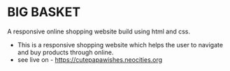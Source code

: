 # BIG BASKET
A responsive online shopping website build using html and css. 
- This is a responsive shopping website which helps the user to navigate and buy products through online.
- see live on - https://cutepapawishes.neocities.org
